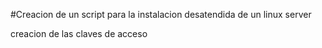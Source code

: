 #Creacion de un script para la instalacion desatendida de un linux server 

creacion de las claves de acceso
